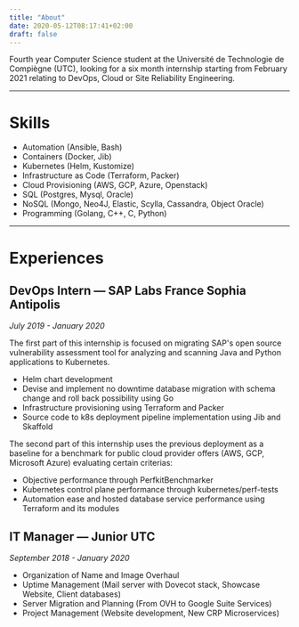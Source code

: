 ```yaml
---
title: "About"
date: 2020-05-12T08:17:41+02:00
draft: false
---
```


Fourth year Computer Science student at the Université de Technologie de Compiègne (UTC), looking for a six month internship starting from February 2021 relating to DevOps, Cloud or Site Reliability Engineering.

---
# Skills
- Automation (Ansible, Bash)
- Containers (Docker, Jib)
- Kubernetes (Helm, Kustomize)
- Infrastructure as Code (Terraform, Packer)
- Cloud Provisioning (AWS, GCP, Azure, Openstack)
- SQL (Postgres, Mysql, Oracle)
- NoSQL (Mongo, Neo4J, Elastic, Scylla, Cassandra, Object Oracle)
- Programming (Golang, C++, C, Python) 

---
# Experiences

## DevOps Intern — SAP Labs France Sophia Antipolis
*July 2019 - January 2020*

The first part of this internship is focused on migrating SAP's open source vulnerability assessment tool for analyzing and scanning Java and Python applications to Kubernetes.
- Helm chart development
- Devise and implement no downtime database migration with schema change and roll back possibility using Go
- Infrastructure provisioning using Terraform and Packer
- Source code to k8s deployment pipeline implementation using Jib and Skaffold

The second part of this internship uses the previous deployment as a baseline for a benchmark for public cloud provider offers (AWS, GCP, Microsoft Azure) evaluating certain criterias:
- Objective performance through PerfkitBenchmarker
- Kubernetes control plane performance through kubernetes/perf-tests
- Automation ease and hosted database service performance using Terraform and its modules

## IT Manager — Junior UTC
*September 2018 - January 2020*

- Organization of Name and Image Overhaul
- Uptime Management (Mail server with Dovecot stack, Showcase Website, Client databases)
- Server Migration and Planning (From OVH to Google Suite Services)
- Project Management (Website development, New CRP Microservices)